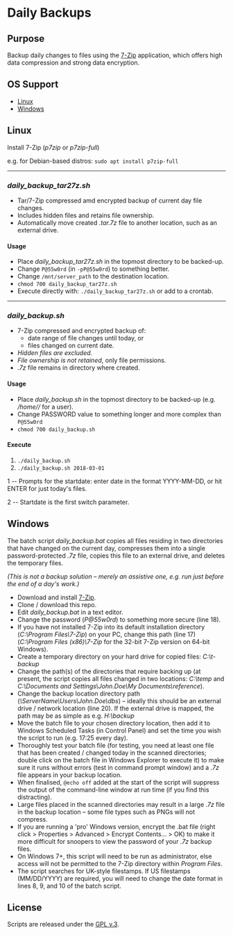 
# Daily Backups

## Purpose

Backup daily changes to files using the [7-Zip](http://7-Zip.org) application, which offers high data compression and strong data encryption.


## OS Support

+ [Linux](#linux)
+ [Windows](#windows)


<a id="linux"></a>
## Linux

Install 7-Zip (*p7zip* or *p7zip-full*)

e.g. for Debian-based distros: `sudo apt install p7zip-full`

----

### *daily_backup_tar27z.sh*

+ Tar/7-Zip compressed amd encrypted backup of current day file changes.
+ Includes hidden files and retains file ownership.
+ Automatically move created *.tar.7z* file to another location, such as an external drive.

#### Usage

+ Place *daily_backup_tar27z.sh* in the topmost directory to be backed-up.
+ Change `P@55w0rd` (in `-pP@55w0rd`) to something better.
+ Change `/mnt/server_path` to the destination location.
+ `chmod 700 daily_backup_tar27z.sh`
+ Execute directly with: `./daily_backup_tar27z.sh` or add to a crontab.

----

### *daily_backup.sh*

+ 7-Zip compressed and encrypted backup of:
    + date range of file changes until today, or
    + files changed on current date.
+ *Hidden files are excluded*.
+ *File ownership is not retained*, only file permissions.
+ *.7z* file remains in directory where created.

#### Usage

+ Place *daily_backup.sh* in the topmost directory to be backed-up (e.g. */home/<user>/* for a user).
+ Change PASSWORD value to something longer and more complex than `P@55w0rd`
+ `chmod 700 daily_backup.sh`

#### Execute

1. `./daily_backup.sh`
2. `./daily_backup.sh 2018-03-01`

1 -- Prompts for the startdate: enter date in the format YYYY-MM-DD, or hit ENTER for just today's files.

2 -- Startdate is the first switch parameter.


<a id="windows"></a>
## Windows

The batch script *daily\_backup.bat* copies all files residing in two directories that have changed on the current day, compresses them into a single password-protected *.7z* file, copies this file to an external drive, and deletes the temporary files.

*(This is not a backup solution – merely an assistive one, e.g. run just before the end of a day's work.)*

+ Download and install [7-Zip](http://7-Zip.org).
+ Clone / download this repo.
+ Edit *daily\_backup.bat* in a text editor.
+ Change the password (*P@55w0rd*) to something more secure (line 18).
+ If you have not installed 7-Zip into its default installation directory (*C:\Program Files\7-Zip*) on your PC, change this path (line 17) (*C:\Program Files (x86)\7-Zip* for the 32-bit 7-Zip version on 64-bit Windows).
+ Create a temporary directory on your hard drive for copied files: *C:\t-backup*
+ Change the path(s) of the directories that require backing up (at present, the script copies all files changed in two locations: *C:\temp* and *C:\Documents and Settings\John.Doe\My Documents\reference*).
+ Change the backup location directory path (*\\ServerName\Users\John.Doe\dbs*) – ideally this should be an external drive / network location (line 20). If the external drive is mapped, the path may be as simple as e.g. *H:\backup*
+ Move the batch file to your chosen directory location, then add it to Windows Scheduled Tasks (in Control Panel) and set the time you wish the script to run (e.g. 17:25 every day).
+ Thoroughly test your batch file (for testing, you need at least one file that has been created / changed today in the scanned directories; double click on the batch file in Windows Explorer to execute it) to make sure it runs without errors (test in command prompt window) and a *.7z* file appears in your backup location.
+ When finalised, `@echo off` added at the start of the script will suppress the output of the command-line window at run time (if you find this distracting).
+ Large files placed in the scanned directories may result in a large *.7z* file in the backup location – some file types such as PNGs will not compress.
+ If you are running a 'pro' Windows version, encrypt the .bat file (right click > Properties > Advanced > Encrypt Contents... > OK) to make it more difficult for snoopers to view the password of your *.7z* backup files.
+ On Windows 7+, this script will need to be run as administrator, else access will not be permitted to the 7-Zip directory within *Program Files*.
+ The script searches for UK-style filestamps. If US filestamps (MM/DD/YYYY) are required, you will need to change the date format in lines 8, 9, and 10 of the batch script.


## License

Scripts are released under the [GPL v.3](https://www.gnu.org/licenses/gpl-3.0.html).
